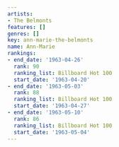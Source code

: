 ```yaml
---
artists:
- The Belmonts
features: []
genres: []
key: ann-marie-the-belmonts
name: Ann-Marie
rankings:
- end_date: '1963-04-26'
  rank: 90
  ranking_list: Billboard Hot 100
  start_date: '1963-04-20'
- end_date: '1963-05-03'
  rank: 88
  ranking_list: Billboard Hot 100
  start_date: '1963-04-27'
- end_date: '1963-05-10'
  rank: 86
  ranking_list: Billboard Hot 100
  start_date: '1963-05-04'
---
```


